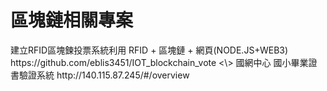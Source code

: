 
<h1>區塊鏈相關專案</h1>
建立RFID區塊鍊投票系統利用 RFID + 區塊鏈 + 網頁(NODE.JS+WEB3) https://github.com/eblis3451/IOT_blockchain_vote
<\>
國網中心 國小畢業證書驗證系統 http://140.115.87.245/#/overview
